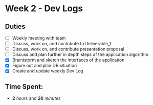 # Week 2 - Dev Logs

## Duties
 - [ ] Weekly meeting with team
 - [ ] Discuss, work on, and contribute to Deliverable_1
 - [ ] Discuss, work on, and contribute presentation proposal
 - [ ] Discuss and plan further in depth steps of the application algorithm
 - [X] Braintstorm and sketch the interfaces of the application
 - [X] Figure out and plan DB situation
 - [X] Create and update weekly Dev Log

## Time Spent:
* **2** _hours_ and **30** _minutes_
